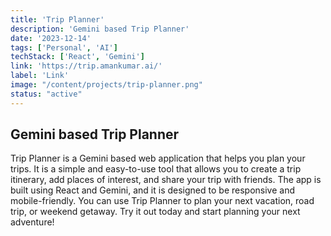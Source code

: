 ```yaml
---
title: 'Trip Planner'
description: 'Gemini based Trip Planner'
date: '2023-12-14'
tags: ['Personal', 'AI']
techStack: ['React', 'Gemini']
link: 'https://trip.amankumar.ai/'
label: 'Link'
image: "/content/projects/trip-planner.png"
status: "active"
---
```


## Gemini based Trip Planner

Trip Planner is a Gemini based web application that helps you plan your trips. It is a simple and easy-to-use tool that allows you to create a trip itinerary, add places of interest, and share your trip with friends. The app is built using React and Gemini, and it is designed to be responsive and mobile-friendly. You can use Trip Planner to plan your next vacation, road trip, or weekend getaway. Try it out today and start planning your next adventure! 

